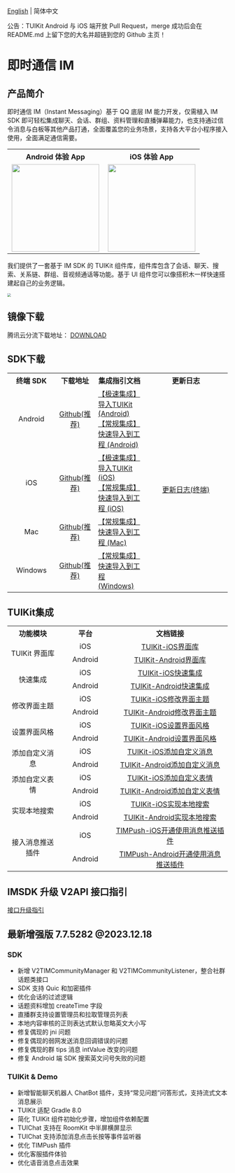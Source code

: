 [English](./README.md) | 简体中文

公告：TUIKit Android 与 iOS 端开放 Pull Request，merge 成功后会在 README.md 上留下您的大名并超链到您的 Github 主页！

# 即时通信 IM
## 产品简介
即时通信 IM（Instant Messaging）基于 QQ 底层 IM 能力开发，仅需植入 IM SDK 即可轻松集成聊天、会话、群组、资料管理和直播弹幕能力，也支持通过信令消息与白板等其他产品打通，全面覆盖您的业务场景，支持各大平台小程序接入使用，全面满足通信需要。

<table style="text-align:center; vertical-align:middle; width:440px">
  <tr>
    <th style="text-align:center;" width="220px">Android 体验 App</th>
    <th style="text-align:center;" width="220px">iOS 体验 App</th>
  </tr>
  <tr>
    <td><img style="width:200px" src="https://qcloudimg.tencent-cloud.cn/raw/078fbb462abd2253e4732487cad8a66d.png"/></td>
    <td><img style="width:200px" src="https://qcloudimg.tencent-cloud.cn/raw/b1ea5318e1cfce38e4ef6249de7a4106.png"/></td>
   </tr>
</table>

我们提供了一套基于 IM SDK 的 TUIKit 组件库，组件库包含了会话、聊天、搜索、关系链、群组、音视频通话等功能。基于 UI 组件您可以像搭积木一样快速搭建起自己的业务逻辑。

<img src="https://qcloudimg.tencent-cloud.cn/raw/40795a52d2df3d6c1f9ed41a51638da5.png" style="zoom:50%;"/>

## 镜像下载

腾讯云分流下载地址： [DOWNLOAD](https://im.sdk.qcloud.com/download/github/TIMSDK.zip)

## SDK下载

<table>
<tr>
<th width="94px" style="text-align:center" >终端 SDK</td>
 <th width="0px" style="text-align:center" >下载地址</td>
<th width="0px"  style="text-align:center">集成指引文档</td>
<th width="175px" style="text-align:center">更新日志</td>
</tr>
<tr>
<td style="text-align:center">Android  </td>
<td style="text-align:center" ><a href="https://github.com/tencentyun/TIMSDK/tree/master/Android/IMSDK">Github(推荐)</a></td>
<td style="text-align:left" ><a href="https://cloud.tencent.com/document/product/269/37059">【极速集成】导入TUIKit (Android)</a><br><a href="https://cloud.tencent.com/document/product/269/75283">【常规集成】快速导入到工程 (Android)</a></td>
<td style="text-align:center" rowspan='4'><a href="https://cloud.tencent.com/document/product/269/1606">更新日志(终端)</a> </td>
</tr>
<tr>
<td style="text-align:center">iOS  </td>
<td style="text-align:center" ><a href="https://github.com/tencentyun/TIMSDK/tree/master/iOS/IMSDK">Github(推荐)</a></td>
<td style="text-align:left" ><a href="https://cloud.tencent.com/document/product/269/37060">【极速集成】导入TUIKit (iOS)</a><br><a href="https://cloud.tencent.com/document/product/269/75284">【常规集成】快速导入到工程  (iOS)</a></td>
</tr>
<tr>
<td style="text-align:center">Mac  </td>
<td style="text-align:center" ><a href="https://github.com/tencentyun/TIMSDK/tree/master/Mac/IMSDK">Github(推荐)</a></td>
<td style="text-align:left" ><a href="https://cloud.tencent.com/document/product/269/75288">【常规集成】快速导入到工程 (Mac)</a></td>
</tr>
<tr>
<td style="text-align:center">Windows  </td>
<td style="text-align:center" ><a href="https://github.com/tencentyun/TIMSDK/tree/master/Windows/IMSDK">Github(推荐)</a></td>
<td style="text-align:left" ><a href="https://cloud.tencent.com/document/product/269/75287">【常规集成】快速导入到工程 (Windows)</a></td>
</tr>
</table>

## TUIKit集成

<table >
  <tr>
    <th width="180px" style="text-align:center">功能模块</th>
    <th width="180px" style="text-align:center">平台</th>
    <th width="500px" style="text-align:center">文档链接</th>
  </tr>

  <tr >
     <td rowspan='2' style="text-align:center">TUIKit 界面库</td>
     <td style="text-align:center">iOS</td>
     <td style="text-align:center"><a href="https://cloud.tencent.com/document/product/269/37190">TUIKit-iOS界面库</a></td>
  </tr>

  <tr>
     <td style="text-align:center">Android</td>
     <td style="text-align:center"><a href="https://cloud.tencent.com/document/product/269/37190">TUIKit-Android界面库</a></td>
  </tr>
    
  <tr >
     <td rowspan='2' style="text-align:center">快速集成</td>
     <td style="text-align:center">iOS</td>
     <td style="text-align:center"><a href="https://cloud.tencent.com/document/product/269/37060">TUIKit-iOS快速集成</a></td>
  </tr>

  <tr>
     <td style="text-align:center">Android</td>
     <td style="text-align:center"><a href="https://cloud.tencent.com/document/product/269/37059">TUIKit-Android快速集成</a></td>
  </tr>

  <tr>
     <td rowspan='2' style="text-align:center">修改界面主题</td>
     <td style="text-align:center">iOS</td>
     <td style="text-align:center"><a href="https://cloud.tencent.com/document/product/269/79705">TUIKit-iOS修改界面主题</a></td>
  </tr>

  <tr>
     <td style="text-align:center">Android</td>
     <td style="text-align:center"><a href="https://cloud.tencent.com/document/product/269/79704">TUIKit-Android修改界面主题</a></td>
  </tr>

  <tr>
     <td rowspan='2' style="text-align:center">设置界面风格</td>
     <td style="text-align:center">iOS</td>
     <td style="text-align:center"><a href="https://cloud.tencent.com/document/product/269/79082">TUIKit-iOS设置界面风格</a></td>
  </tr>

  <tr>
     <td style="text-align:center">Android</td>
     <td style="text-align:center"><a href="https://cloud.tencent.com/document/product/269/79081">TUIKit-Android设置界面风格</a></td>
  </tr>

  <tr>
     <td rowspan='2' style="text-align:center">添加自定义消息</td>
     <td style="text-align:center">iOS</td>
     <td style="text-align:center"><a href="https://cloud.tencent.com/document/product/269/37067">TUIKit-iOS添加自定义消息</a></td>
  </tr>

  <tr>
     <td style="text-align:center">Android</td>
     <td style="text-align:center"><a href="https://cloud.tencent.com/document/product/269/37066">TUIKit-Android添加自定义消息</a></td>
  </tr>
    
   <tr> 
     <td rowspan='2' style="text-align:center">添加自定义表情</td>
     <td style="text-align:center">iOS</td>
     <td style="text-align:center"><a href="https://cloud.tencent.com/document/product/269/81912">TUIKit-iOS添加自定义表情</a></td>
  </tr>

  <tr>
     <td style="text-align:center">Android</td>
     <td style="text-align:center"><a href="https://cloud.tencent.com/document/product/269/81911">TUIKit-Android添加自定义表情</a></td>
  </tr>
    
   <tr>
     <td rowspan='2' style="text-align:center">实现本地搜索</td>
     <td style="text-align:center">iOS</td>
     <td style="text-align:center"><a href="https://cloud.tencent.com/document/product/269/76103">TUIKit-iOS实现本地搜索</a></td>
  </tr>

  <tr>
     <td style="text-align:center">Android</td>
     <td style="text-align:center"><a href="https://cloud.tencent.com/document/product/269/76102">TUIKit-Android实现本地搜索</a></td>
  </tr>
    
  <tr>
     <td rowspan='2' style="text-align:center">接入消息推送插件</td>
     <td style="text-align:center">iOS</td>
     <td style="text-align:center"><a href="https://cloud.tencent.com/document/product/269/100621#.E7.AC.AC.E4.B8.80.E6.AD.A5.EF.BC.9A.E5.85.8D.E8.B4.B9.E5.BC.80.E9.80.9A---.E5.88.9B.E5.BB.BA.E5.AE.A2.E6.9C.8D.E8.99.9A.E6.8B.9F.E5.8F.B7">TIMPush-iOS开通使用消息推送插件</a></td>
  </tr>

  <tr>
     <td style="text-align:center">Android</td>
     <td style="text-align:center"><a href="https://cloud.tencent.com/document/product/269/100621#.E7.AC.AC.E4.B8.80.E6.AD.A5.EF.BC.9A.E5.85.8D.E8.B4.B9.E5.BC.80.E9.80.9A---.E5.88.9B.E5.BB.BA.E5.AE.A2.E6.9C.8D.E8.99.9A.E6.8B.9F.E5.8F.B7">TIMPush-Android开通使用消息推送插件</a></td>
  </tr>

</table>

## IMSDK 升级 V2API 接口指引

[接口升级指引](https://docs.qq.com/sheet/DS3lMdHpoRmpWSEFW)

## 最新增强版 7.7.5282 @2023.12.18
### SDK
- 新增 V2TIMCommunityManager 和 V2TIMCommunityListener，整合社群话题类接口
- SDK 支持 Quic 和加密插件
- 优化会话的过滤逻辑
- 话题资料增加 createTime 字段
- 直播群支持设置管理员和拉取管理员列表
- 本地内容审核的正则表达式默认忽略英文大小写
- 修复偶现的 jni 问题
- 修复偶现的弱网发送消息回调错误的问题
- 修复偶现的群 tips 消息 intValue 改变的问题
- 修复 Android 端 SDK 搜索英文问号失败的问题


### TUIKit & Demo
- 新增智能聊天机器人 ChatBot 插件，支持“常见问题”问答形式，支持流式文本消息展示
- TUIKit 适配 Gradle 8.0 
- 简化 TUIKit 组件初始化步骤，增加组件依赖配置
- TUIChat 支持在 RoomKit 中半屏横屏显示
- TUIChat 支持添加消息点击长按等事件监听器
- 优化 TIMPush 插件
- 优化客服插件体验
- 优化语音消息点击效果

